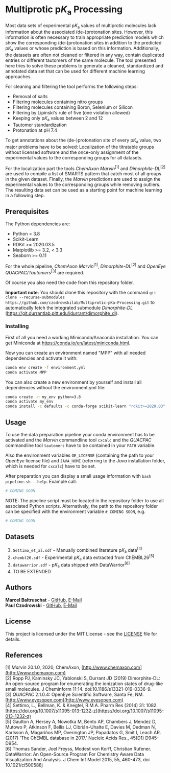 # Multiprotic p*K*<sub>a</sub> Processing

Most data sets of experimental p*K*<sub>a</sub> values of multiprotic molecules lack information about the associated (de-)protonation sites. However, this information is often necessary to train appropriate prediction models which show the corresponding (de-)protonation sites in addition to the predicted p*K*<sub>a</sub> values or whose prediction is based on this information. Additionally, the datasets are often not cleaned or filtered in any way, contain duplicated entries or different tautomers of the same molecule. The tool presented here tries to solve these problems to generate a cleaned, standardized and annotated data set that can be used for different machine learning approaches. 

For cleaning and filtering the tool performs the following steps:
* Removal of salts
* Filtering molecules containing nitro groups
* Filtering molecules containing Boron, Selenium or Silicon
* Filtering by Lipinski's rule of five (one violation allowed)
* Keeping only p*K*<sub>a</sub> values between 2 and 12
* Tautomer standardization
* Protonation at pH 7.4

To get annotations about the (de-)protonation site of every p*K*<sub>a</sub> value, two major 
problems have to be solved: Localization of the titratable groups without licensed software and the once-only assignment of the experimental values to the corresponding groups for all datasets. 

For the localization part the tools *ChemAxon Marvin*<sup>[1]</sup> and *Dimorphite-DL*<sup>[2]</sup> are used to compile a list of SMARTS pattern that catch most of all groups in the given dataset. Finally, the *Marvin* predictions are used to assign the experimental values to the corresponding groups while removing outliers. The resulting data set can be used as a starting point for machine learning in a following step.


## Prerequisites

The Python dependencies are:
* Python = 3.8
* Scikit-Learn
* RDKit >= 2020.03.5
* Matplotlib >= 3.2, < 3.3 
* Seaborn >= 0.11

For the whole pipeline, *ChemAxon Marvin*<sup>[1]</sup>, *Dimorphite-DL*<sup>[2]</sup> and *OpenEye QUACPAC/Tautomers*<sup>[3]</sup> are required.

Of course you also need the code from this repository folder.

**Important note**: You should clone this repository with the command 
`git clone --recurse-submodules https://github.com/czodrowskilab/Multiprotic-pKa-Processing.git` to automatically
fetch the integrated submodule *Dimorphite-DL* (https://git.durrantlab.pitt.edu/jdurrant/dimorphite_dl).

### Installing

First of all you need a working Miniconda/Anaconda installation. You can get
Miniconda at https://conda.io/en/latest/miniconda.html.

Now you can create an environment named "MPP" with all needed dependencies and
activate it with:
```bash
conda env create -f environment.yml
conda activate MPP
```

You can also create a new environment by yourself and install all dependencies without the
environment.yml file:
```bash
conda create -n my_env python=3.8
conda activate my_env
conda install -c defaults -c conda-forge scikit-learn "rdkit>=2020.03" matplotlib=3.2 "seaborn>=0.11"
```

## Usage
To use the data preparation pipeline your conda environment has to be activated and the *Marvin* commandline tool `cxcalc` and the *QUACPAC* commandline tool `tautomers` have to be contained in your `PATH` variable.

Also the environment variables `OE_LICENSE` (containing the path to your *OpenEye* license
file) and `JAVA_HOME` (referring to the *Java* installation folder, which is needed for 
`cxcalc`) have to be set.

After preparation you can display a small usage information with `bash pipeline.sh --help`.
Example call:
```bash
# COMING SOON
```

NOTE: The pipeline script must be located in the repository folder to use all associated Python scripts. Alternatively, the path to the repository folder can be specified with the environment variable `# COMING SOON`, e.g.
```bash
# COMING SOON
```

## Datasets

1. `Settimo_et_al.sdf` - Manually combined literature p<i>K</i><sub>a</sub> data<sup>[4]</sup>
2. `chembl26.sdf` - Experimental p<i>K</i><sub>a</sub> data extracted from ChEMBL26<sup>[5]</sup>
3. `datawarrior.sdf` - p<i>K</i><sub>a</sub> data shipped with DataWarrior<sup>[6]</sup>
4. TO BE EXTENDED

## Authors

**Marcel Baltruschat** - [GitHub](https://github.com/mrcblt), [E-Mail](mailto:marcel.baltruschat@tu-dortmund.de)<br>
**Paul Czodrowski** - [GitHub](https://github.com/czodrowskilab), [E-Mail](mailto:paul.czodrowski@tu-dortmund.de)

## License

This project is licensed under the MIT License - see the [LICENSE](LICENSE) file for details.

## References

[1] *Marvin* 20.1.0, 2020, ChemAxon, [http://www.chemaxon.com](http://www.chemaxon.com)<br>
[2] Ropp PJ, Kaminsky JC, Yablonski S, Durrant JD (2019) Dimorphite-DL: An
open-source program for enumerating the ionization states of drug-like small
molecules. J Cheminform 11:14. doi:10.1186/s13321-019-0336-9.<br>
[3] *QUACPAC* 2.1.0.4: OpenEye Scientific Software, Santa Fe, NM. [http://www.eyesopen.com](http://www.eyesopen.com) <br>
[4] Settimo, L., Bellman, K. & Knegtel, R.M.A. Pharm Res (2014) 31: 1082. 
[https://doi.org/10.1007/s11095-013-1232-z](https://doi.org/10.1007/s11095-013-1232-z) <br>
[5] Gaulton A, Hersey A, Nowotka M, Bento AP, Chambers J, Mendez D, Mutowo P, Atkinson F, 
Bellis LJ, Cibrián-Uhalte E, Davies M, Dedman N, Karlsson A, Magariños MP, Overington JP, 
Papadatos G, Smit I, Leach AR. (2017) 'The ChEMBL database in 2017.' Nucleic Acids Res., 
45(D1) D945-D954.<br>
[6] Thomas Sander, Joel Freyss, Modest von Korff, Christian Rufener. DataWarrior: An Open-Source 
Program For Chemistry Aware Data Visualization And Analysis. J Chem Inf Model 
2015, 55, 460-473, doi 10.1021/ci500588j<br>
